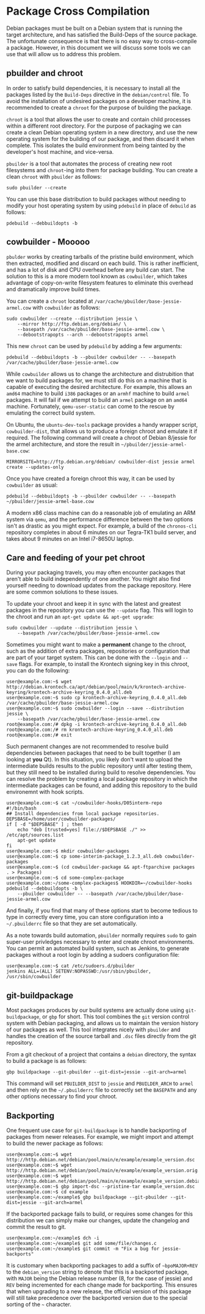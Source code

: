 Package Cross Compilation
=========================
Debian packages must be built on a Debian system that is running the target
architecture, and has satisfied the Build-Deps of the source package. The
unfortunate consequence is that there is no easy way to cross-compile a
package. However, in this document we will discuss some tools we can use
that will allow us to address this problem.

pbuilder and chroot
-------------------
In order to satisfy build dependencies, it is necessary to install all the
packages listed by the `Build-Deps` directive in the `debian/control` file.
To avoid the installation of undesired packages on a developer machine, it
is recommended to create a `chroot` for the purpose of building the package.

`chroot` is a tool that allows the user to create and contain child processes
within a different root directory. For the purpose of packaging we can create
a clean Debian operating system in a new directory, and use the new operating
system for the building of our package, and then discard it when complete.
This isolates the build environment from being tainted by the developer's
host machine, and vice-versa.

`pbuilder` is a tool that automates the process of creating new root
filesystems and `chroot`-ing into them for package building. You can create
a clean `chroot` with `pbuilder` as follows:
```
sudo pbuilder --create
```

You can use this base distribution to build packages without needing to
modify your host operating system by using `pdebuild` in place of `debuild`
as follows:

```
pdebuild --debbuildopts -b
```

cowbuilder - Mooooo
-------------------
`pbulder` works by creating tarballs of the pristine build environment, which
then extracted, modified and discard on each build. This is rather inefficient,
and has a lot of disk and CPU overhead before any build can start. The solution
to this is a more modern tool known as `cowbuilder`, which takes advantage of
copy-on-write filesystem features to eliminate this overhead and dramatically
improve build times.

You can create a `chroot` located at `/var/cache/pbuilder/base-jessie-armel.cow`
with `cowbuilder` as follows:

```
sudo cowbuilder --create --distribution jessie \
    --mirror http://ftp.debian.org/debian/ \
    --basepath /var/cache/pbuilder/base-jessie-armel.cow \
    --debootstrapopts --arch --debootstrapopts armel
```

This new `chroot` can be used by `pdebuild` by adding a few arguments:
```
pdebuild --debbuildopts -b --pbuilder cowbuilder -- --basepath /var/cache/pbuilder/base-jessie-armel.cow
```

While `cowbuilder` allows us to change the architecture and distrubition that
we want to build packages for, we must still do this on a machine that is capable
of executing the desired architecture. For example, this allows an `amd64` machine
to build `i386` packages or an `armhf` machine to build `armel` packages. It will
fail if we attempt to build an `armel` package on an `amd64` machine. Fortunately,
`qemu-user-static` can come to the rescue by emulating the correct build system.

On Ubuntu, the `ubuntu-dev-tools` package provides a handy wrapper script,
`cowbuilder-dist`, that allows us to produce a foreign chroot and emulate it if 
required. The following command will create a chroot of Debian 8/jessie for the
armel architecture, and store the result in `~/pbuilder/jessie-armel-base.cow`:

```
MIRRORSITE=http://ftp.debian.org/debian/ cowbuilder-dist jessie armel create --updates-only
```

Once you have created a foreign chroot this way, it can be used by `cowbuilder`
as usual:

```
pdebuild --debbuildopts -b --pbuilder cowbuilder -- --basepath ~/pbuilder/jessie-armel-base.cow
```

A modern x86 class machine can do a reasonable job of emulating an ARM system via
`qemu`, and the performance difference between the two options isn't as drastic
as you might expect. For example, a build of the `chronos-cli` repository completes
in about 6 minutes on our Tegra-TK1 build server, and takes about 9 minutes on an
Intel i7-8650U laptop.

Care and feeding of your pet chroot
-----------------------------------
During your packaging travels, you may often encounter packages that aren't able to
build independently of one another. You might also find yourself needing to download
updates from the package repository. Here are some common solutions to these issues.

To update your chroot and keep it in sync with the latest and greatest packages in
the repository you can use the `--update` flag. This will login to the chroot and run
an `apt-get update && apt-get upgrade`:
```
sudo cowbuilder --update --distribution jessie \
    --basepath /var/cache/pbuilder/base-jessie-armel.cow
```

Sometimes you might want to make a **permanent** change to the chroot, such as the
addition of extra packages, repositories or configuration that are part of your target
system. This can be done with the `--login` and `--save` flags. For example, to install
the Krontech signing key in this chroot, you can do the following:
```
user@example.com:~$ wget http://debian.krontech.ca/apt/debian/pool/main/k/krontech-archive-keyring/krontech-archive-keyring_0.4.0_all.deb
user@example.com:~$ sudo cp krontech-archive-keyring_0.4.0_all.deb /var/cache/pbuilder/base-jessie-armel.cow
user@example.com:~$ sudo cowbuilder --login --save --distribution jessie \
    --basepath /var/cache/pbuilder/base-jessie-armel.cow 
root@example.com:/# dpkg -i krontech-archive-keyring_0.4.0_all.deb
root@example.com:/# rm krontech-archive-keyring_0.4.0_all.deb
root@example.com:/# exit
```

Such permanent changes are not recommended to resolve build dependencies between
packages that need to be built together (I am looking at **you** Qt). In this
situation, you likely don't want to upload the intermediate builds results to
the public repository until after testing them, but they still need to be
installed during build to resolve dependencies. You can resolve the problem by
creating a local package repository in which the intermediate packages can be
found, and adding this repository to the build environemnt with hook scripts.

```
user@example.com:~$ cat ~/cowbuilder-hooks/D05interm-repo
#!/bin/bash
## Install dependencies from local package repositories.
DEPSBASE=/home/user/cowbuilder-packages/
if [ -d "$DEPSBASE" ] ; then
	echo "deb [trusted=yes] file://$DEPSBASE ./" >> /etc/apt/sources.list
	apt-get update
fi
user@example.com:~$ mkdir cowbuilder-packages
user@example.com:~$ cp some-interim-package_1.2.3_all.deb cowbuilder-packages
user@example.com:~$ (cd cowbuilder-package && apt-ftparchive packages . > Packages)
user@example.com:~$ cd some-complex-package
user@example.com:~/some-complex-packages$ HOOKDIR=~/cowbuilder-hooks pdebuild --debbuildopts -b \
    --pbuilder cowbuilder -- --basepath /var/cache/pbuilder/base-jessie-armel.cow
```

And finally, if you find that many of these options start to become tedious to
type in correctly every time, you can store configuration into a `~/.pbuilderrc`
file so that they are set automatically.

As a note towards build automation, `pbuilder` normally requires `sudo` to gain
super-user privledges necessary to enter and create chroot environments. You can
permit an automated build system, such as Jenkins, to generate packages without a
root login by adding a sudoers configuration file: 
```
user@example.com:~$ cat /etc/sudoers.d/pbuilder
jenkins ALL=(ALL) SETENV:NOPASSWD:/usr/sbin/pbuilder, /usr/sbin/cowbuilder
```

git-buildpackage
----------------
Most packages produces by our build systems are actually done using `git-buildpackage`,
or `gbp` for short. This tool combines the `git` version control system with Debian
packaging, and allows us to maintain the version history of our packages as well. This
tool integrates nicely with `pbuilder` and handles the creation of the source tarball
and `.dsc` files directly from the git repository.

From a git checkout of a project that contains a `debian` directory, the syntax to
build a package is as follows:
```
gbp buildpackage --git-pbuilder --git-dist=jessie --git-arch=armel
```

This command will set `PBUILDER_DIST` to `jessie` and `PBUILDER_ARCH` to `armel` and
then rely on  the `~/.pbuilderrc` file to correctly set the `BASEPATH` and any other
options necessary to find your chroot.

Backporting
-----------
One frequent use case for `git-buildpackage` is to handle backporting of packages from
newer releases. For example, we might import and attempt to build the newer package
as follows:
```
user@example.com:~$ wget http://http.debian.net/debian/pool/main/e/example/example_version.dsc
user@example.com:~$ wget http://http.debian.net/debian/pool/main/e/example/example_version.orig.tar.xz
user@example.com:~$ wget http://http.debian.net/debian/pool/main/e/example/example_version.debian.tar.xz
user@example.com:~$ gbp import-dsc --pristine-tar example_version.dsc
user@example.com:~$ cd example
user@example.com:~/example$ gbp buildpackage --git-pbuilder --git-dist=jessie --git-arch=armel
```

If the backported package fails to build, or requires some changes for this distribution
we can simply make our changes, update the changelog and commit the result to git.
```
user@example.com:~/example$ dch -i
user@example.com:~/example$ git add some/file/changes.c
user@example.com:~/example$ git commit -m "Fix a bug for jessie-backports"
```

It is customary when backporting packages to add a suffix of `~bpoMAJOR+REV` to the
`debian_version` string to denote that this is a backported package, with `MAJOR` being
the Debian release number (8, for the case of jessie) and `REV` being incremented for
each change made for backporting. This ensures that when upgrading to a new release, the
official version of this package will still take precedence over the backported version
due to the special sorting of the `~` character.
